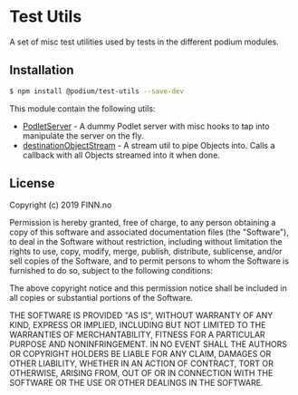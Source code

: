 # Test Utils

A set of misc test utilities used by tests in the different podium modules.

## Installation

```bash
$ npm install @podium/test-utils --save-dev
```

This module contain the following utils:

 * [PodletServer](/lib/podlet-server) - A dummy Podlet server with misc hooks to tap into manipulate the server on the fly.
 * [destinationObjectStream](/lib/stream-utils) - A stream util to pipe Objects into. Calls a callback with all Objects streamed into it when done.

 ## License

Copyright (c) 2019 FINN.no

Permission is hereby granted, free of charge, to any person obtaining a copy
of this software and associated documentation files (the "Software"), to deal
in the Software without restriction, including without limitation the rights
to use, copy, modify, merge, publish, distribute, sublicense, and/or sell
copies of the Software, and to permit persons to whom the Software is
furnished to do so, subject to the following conditions:

The above copyright notice and this permission notice shall be included in all
copies or substantial portions of the Software.

THE SOFTWARE IS PROVIDED "AS IS", WITHOUT WARRANTY OF ANY KIND, EXPRESS OR
IMPLIED, INCLUDING BUT NOT LIMITED TO THE WARRANTIES OF MERCHANTABILITY,
FITNESS FOR A PARTICULAR PURPOSE AND NONINFRINGEMENT. IN NO EVENT SHALL THE
AUTHORS OR COPYRIGHT HOLDERS BE LIABLE FOR ANY CLAIM, DAMAGES OR OTHER
LIABILITY, WHETHER IN AN ACTION OF CONTRACT, TORT OR OTHERWISE, ARISING FROM,
OUT OF OR IN CONNECTION WITH THE SOFTWARE OR THE USE OR OTHER DEALINGS IN THE
SOFTWARE.